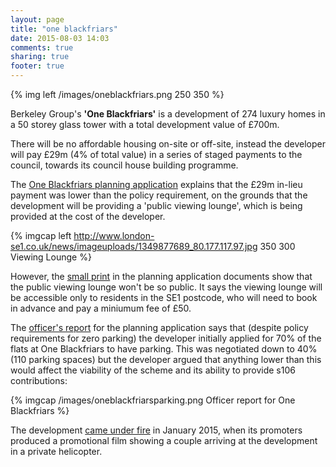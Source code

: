 ```yaml
---
layout: page
title: "one blackfriars"
date: 2015-08-03 14:03
comments: true
sharing: true
footer: true
---
```

{% img left /images/oneblackfriars.png 250 350 %}

Berkeley Group's __'One Blackfriars'__ is a development of 274 luxury homes in a 50 storey glass tower with a total development value of £700m.

There will be no affordable housing on-site or off-site, instead the developer will pay £29m (4% of total value) in a series of staged payments to the council, towards its council house building programme. 

The [One Blackfriars planning application](http://planbuild.southwark.gov.uk/documents/?casereference=12/AP/1784&system=DC) explains that the £29m in-lieu payment was lower than the policy requirement, on the grounds that the development will be providing a 'public viewing lounge', which is being provided at the cost of the developer. 

{% imgcap left http://www.london-se1.co.uk/news/imageuploads/1349877689_80.177.117.97.jpg 350 300 Viewing Lounge %}

However, the [small print](http://planbuild.southwark.gov.uk/documents/?GetDocument=%7b%7b%7b!sk%2bEbHwM0x7SbbHfJ%2bPlUg%3d%3d!%7d%7d%7d) in the planning application documents show that the public viewing lounge won't be so public. It says the viewing lounge will be accessible only to residents in the SE1 postcode, who will need to book in advance and pay a miniumum fee of £50.

The [officer's report](http://planbuild.southwark.gov.uk/documents/?GetDocument=%7b%7b%7b!N3XzHN1XX76Wjzxddhd13g%3d%3d!%7d%7d%7d) for the planning application says that (despite policy requirements for zero parking) the developer initially applied for 70% of the flats at One Blackfriars to have parking. This was negotiated down to 40% (110 parking spaces) but the developer argued that anything lower than this would affect the viability of the scheme and its ability to provide s106 contributions:

{% imgcap /images/oneblackfriarsparking.png Officer report for One Blackfriars %}

The development [came under fire](http://www.standard.co.uk/news/london/luxury-london-flat-advert-branded-the-creepiest-thing-you-will-ever-see-9966793.html) in January 2015, when its promoters produced a promotional film showing a couple arriving at the development in a private helicopter.

